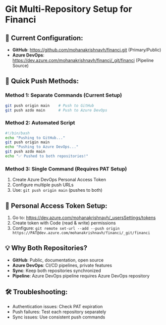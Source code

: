 # Git Multi-Repository Setup for Financi

## 🎯 Current Configuration:
- **GitHub**: https://github.com/mohanakrishnavh/financi.git (Primary/Public)
- **Azure DevOps**: https://dev.azure.com/mohanakrishnavh/financi/_git/financi (Pipeline Source)

## 🚀 Quick Push Methods:

### Method 1: Separate Commands (Current Setup)
```bash
git push origin main    # Push to GitHub
git push azdo main      # Push to Azure DevOps
```

### Method 2: Automated Script
```bash
#!/bin/bash
echo "Pushing to GitHub..."
git push origin main
echo "Pushing to Azure DevOps..."  
git push azdo main
echo "✅ Pushed to both repositories!"
```

### Method 3: Single Command (Requires PAT Setup)
1. Create Azure DevOps Personal Access Token
2. Configure multiple push URLs
3. Use: `git push origin main` (pushes to both)

## 🔐 Personal Access Token Setup:
1. Go to: https://dev.azure.com/mohanakrishnavh/_usersSettings/tokens
2. Create token with Code (read & write) permissions
3. Configure: `git remote set-url --add --push origin https://PAT@dev.azure.com/mohanakrishnavh/financi/_git/financi`

## 💡 Why Both Repositories?
- **GitHub**: Public, documentation, open source
- **Azure DevOps**: CI/CD pipelines, private features
- **Sync**: Keep both repositories synchronized
- **Pipeline**: Azure DevOps pipeline requires Azure DevOps repository

## 🛠 Troubleshooting:
- Authentication issues: Check PAT expiration
- Push failures: Test each repository separately
- Sync issues: Use consistent push commands

